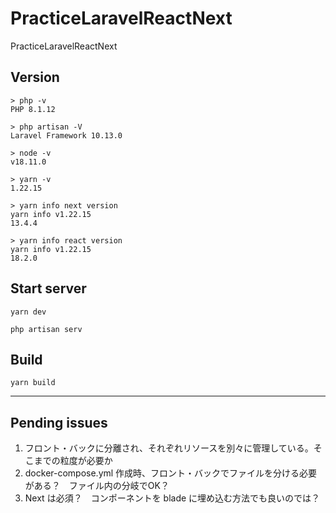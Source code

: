 # PracticeLaravelReactNext
PracticeLaravelReactNext

## Version
```
> php -v
PHP 8.1.12

> php artisan -V
Laravel Framework 10.13.0

> node -v
v18.11.0

> yarn -v
1.22.15

> yarn info next version
yarn info v1.22.15
13.4.4

> yarn info react version
yarn info v1.22.15
18.2.0
```


## Start server
```
yarn dev

php artisan serv
```


## Build
```
yarn build
```

__________________________________________________
## Pending issues

 1. フロント・バックに分離され、それぞれリソースを別々に管理している。そこまでの粒度が必要か
 2. docker-compose.yml 作成時、フロント・バックでファイルを分ける必要がある？　ファイル内の分岐でOK？
 3. Next は必須？　コンポーネントを blade に埋め込む方法でも良いのでは？


